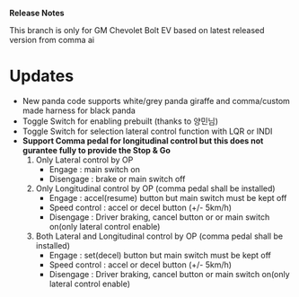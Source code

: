 <b/>**Release Notes**</b>

This branch is only for GM Chevolet Bolt EV based on latest released version from comma ai

# Updates

  - New panda code supports white/grey panda giraffe and comma/custom made harness for black panda
  - Toggle Switch for enabling prebuilt (thanks to 양민님)
  - Toggle Switch for selection lateral control function with LQR or INDI
  - <b>Support Comma pedal for longitudinal control but this does not gurantee fully to provide the Stop & Go </b>
    1) Only Lateral control by OP
       - Engage : main switch on
       - Disengage : brake or main switch off
    2) Only Longitudinal control by OP (comma pedal shall be installed)
       - Engage : accel(resume) button but main switch must be kept off
       - Speed control : accel or decel button (+/- 5km/h)
       - Disengage : Driver braking, cancel button or or main switch on(only lateral control enable)
    3) Both Lateral and Longitudinal control by OP (comma pedal shall be installed)
       - Engage : set(decel) button but main switch must be kept off
       - Speed control : accel or decel button (+/- 5km/h)
       - Disengage : Driver braking, cancel button or main switch on(only lateral control enable)       
